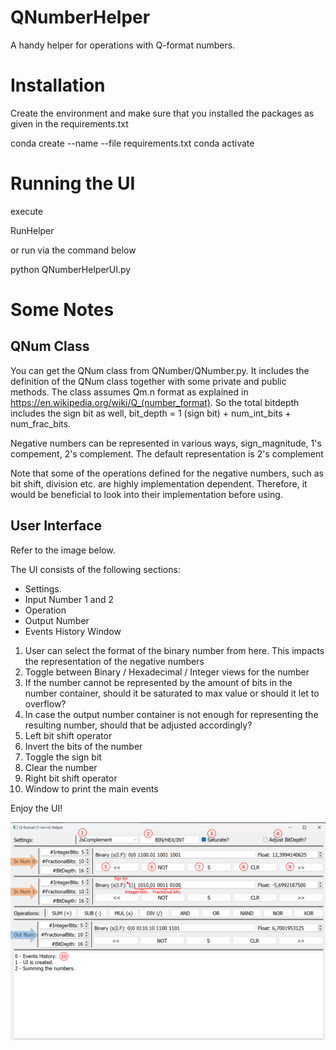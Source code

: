 # QNumberHelper
A handy helper for operations with Q-format numbers.

# Installation
Create the environment and make sure that you installed the packages as given in the requirements.txt

conda create --name <env> --file requirements.txt
conda activate <env> 

# Running the UI
execute

RunHelper

or run via the command below

python QNumberHelperUI.py

# Some Notes
## QNum Class
You can get the QNum class from QNumber/QNumber.py. It includes the definition of the QNum class together with some private and public methods. The class assumes Qm.n format as explained in https://en.wikipedia.org/wiki/Q_(number_format). So the total bitdepth includes the sign bit as well, bit_depth = 1 (sign bit) + num_int_bits + num_frac_bits.

Negative numbers can be represented in various ways, sign_magnitude, 1's compement, 2's complement. The default representation is 2's complement

Note that some of the operations defined for the negative numbers, such as bit shift, division etc. are highly implementation dependent. Therefore, it would be beneficial to look into their implementation before using.

## User Interface
Refer to the image below.

The UI consists of the following sections:
- Settings.
- Input Number 1 and 2
- Operation
- Output Number
- Events History Window

1. User can select the format of the binary number from here. This impacts the representation of the negative numbers
2. Toggle between Binary / Hexadecimal / Integer views for the number
3. If the number cannot be represented by the amount of bits in the number container, should it be saturated to max value or should it let to overflow?
4. In case the output number container is not enough for representing the resulting number, should that be adjusted accordingly?
5. Left bit shift operator
6. Invert the bits of the number
7. Toggle the sign bit
8. Clear the number
9. Right bit shift operator
10. Window to print the main events 

Enjoy the UI!

![alt text](UI.png)